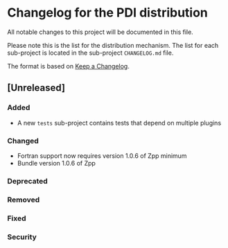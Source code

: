 # Changelog for the PDI distribution
All notable changes to this project will be documented in this file.

Please note this is the list for the distribution mechanism. The list for each
sub-project is located in the sub-project `CHANGELOG.md` file.

The format is based on [Keep a Changelog](https://keepachangelog.com/en/1.0.0/).

## [Unreleased]

### Added
* A new `tests` sub-project contains tests that depend on multiple plugins

### Changed
* Fortran support now requires version 1.0.6 of Zpp minimum
* Bundle version 1.0.6 of Zpp

### Deprecated

### Removed

### Fixed

### Security
